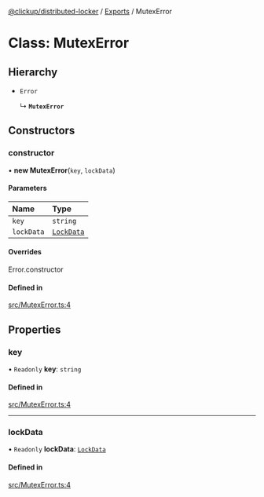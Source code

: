[@clickup/distributed-locker](../README.md) / [Exports](../modules.md) / MutexError

# Class: MutexError

## Hierarchy

- `Error`

  ↳ **`MutexError`**

## Constructors

### constructor

• **new MutexError**(`key`, `lockData`)

#### Parameters

| Name | Type |
| :------ | :------ |
| `key` | `string` |
| `lockData` | [`LockData`](../interfaces/LockData.md) |

#### Overrides

Error.constructor

#### Defined in

[src/MutexError.ts:4](https://github.com/clickup/distributed-locker/blob/master/src/MutexError.ts#L4)

## Properties

### key

• `Readonly` **key**: `string`

#### Defined in

[src/MutexError.ts:4](https://github.com/clickup/distributed-locker/blob/master/src/MutexError.ts#L4)

___

### lockData

• `Readonly` **lockData**: [`LockData`](../interfaces/LockData.md)

#### Defined in

[src/MutexError.ts:4](https://github.com/clickup/distributed-locker/blob/master/src/MutexError.ts#L4)
